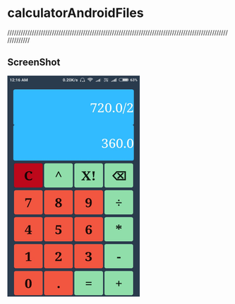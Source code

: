 # calculatorAndroidFiles


/////////////////////////////////////////////////////////////////////////////////////////////////////////////
<h2>ScreenShot</h2>
<img src="images/calculator.jpeg" width="300" height="500">


